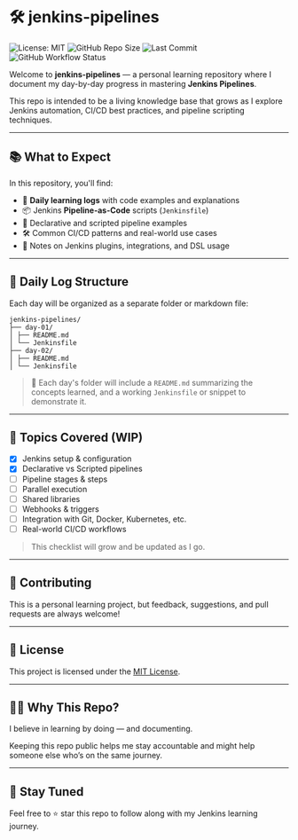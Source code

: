 # 🛠️ jenkins-pipelines

![License: MIT](https://img.shields.io/badge/License-MIT-blue.svg)
![GitHub Repo Size](https://img.shields.io/github/repo-size/cb0n3y/jenkins-pipelines)
![Last Commit](https://img.shields.io/github/last-commit/cb0n3y/jenkins-pipelines)
![GitHub Workflow Status](https://img.shields.io/github/actions/workflow/status/cb0n3y/jenkins-pipelines/ci.yml?label=CI%2FCD)

Welcome to **jenkins-pipelines** — a personal learning repository where I document my day-by-day progress in mastering **Jenkins Pipelines**.

This repo is intended to be a living knowledge base that grows as I explore Jenkins automation, CI/CD best practices, and pipeline scripting techniques.

---

## 📚 What to Expect

In this repository, you'll find:

- 🧪 **Daily learning logs** with code examples and explanations
- 📦 Jenkins **Pipeline-as-Code** scripts (`Jenkinsfile`)
- 🔄 Declarative and scripted pipeline examples
- 🛠️ Common CI/CD patterns and real-world use cases
- 🧵 Notes on Jenkins plugins, integrations, and DSL usage

---

## 📅 Daily Log Structure

Each day will be organized as a separate folder or markdown file:

```text
jenkins-pipelines/
├── day-01/
│ ├── README.md
│ └── Jenkinsfile
├── day-02/
│ ├── README.md
│ └── Jenkinsfile
```

> 📌 Each day's folder will include a `README.md` summarizing the concepts learned, and a working `Jenkinsfile` or snippet to demonstrate it.

---

## 🚀 Topics Covered (WIP)

- [x] Jenkins setup & configuration
- [x] Declarative vs Scripted pipelines
- [ ] Pipeline stages & steps
- [ ] Parallel execution
- [ ] Shared libraries
- [ ] Webhooks & triggers
- [ ] Integration with Git, Docker, Kubernetes, etc.
- [ ] Real-world CI/CD workflows

> This checklist will grow and be updated as I go.

---

## 🤝 Contributing

This is a personal learning project, but feedback, suggestions, and pull requests are always welcome!

---

## 📜 License

This project is licensed under the [MIT License](LICENSE).

---

## 🙋‍♂️ Why This Repo?

I believe in learning by doing — and documenting.

Keeping this repo public helps me stay accountable and might help someone else who’s on the same journey.

---

## 🧭 Stay Tuned

Feel free to ⭐ star this repo to follow along with my Jenkins learning journey.
